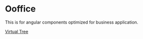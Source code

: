 # Ooffice

This is for angular components optimized for business application.

[Virtual Tree](https://github.com/gjcampbell/ooffice/tree/master/projects/of-tree)


